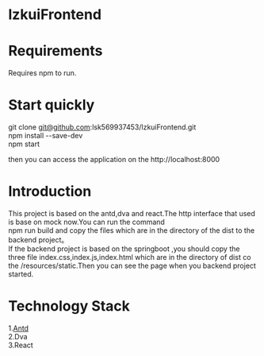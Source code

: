 # lzkuiFrontend
Requirements
====
Requires npm to run.

Start quickly
====
git clone git@github.com:lsk569937453/lzkuiFrontend.git<br>
npm install --save-dev <br>
npm start <br>

then you can access the application on the http://localhost:8000

Introduction
====
This project is based on the antd,dva and react.The http interface that used is base on mock now.You can run the command <br>
npm run build 
and copy the files which are in the directory of the dist to the backend project。<br>
If the backend project is based on the springboot ,you should copy the three file index.css,index.js,index.html which are in the directory of dist co the 
/resources/static.Then you can see the page when you backend project started.


Technology Stack
====
1.[Antd](https://github.com/dvajs/dva)<br>
2.Dva<br>
3.React<br>


